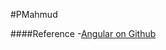 #PMahmud


####Reference
-[Angular on Github](https://github.com/airpair/T0021-airpair-angularjs-tutorial)